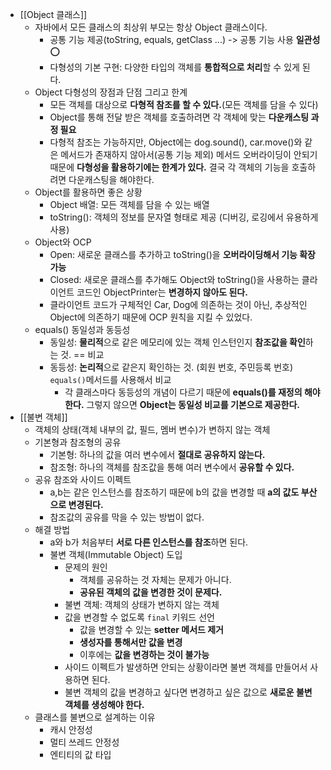 - [[Object 클래스]]
	- 자바에서 모든 클래스의 최상위 부모는 항상 Object 클래스이다.
		- 공통 기능 제공(toString, equals, getClass ...) -> 공통 기능 사용 **일관성** ⭕️
		- 다형성의 기본 구현: 다양한 타입의 객체를 **통합적으로 처리**할 수 있게 된다.
	- Object 다형성의 장점과 단점 그리고 한계
		- 모든 객체를 대상으로 **다형적 참조를 할 수 있다.**(모든 객체를 담을 수 있다)
		- Object를 통해 전달 받은 객체를 호출하려면 각 객체에 맞는 **다운캐스팅 과정 필요**
		- 다형적 참조는 가능하지만, Object에는 dog.sound(), car.move()와 같은 메서드가 존재하지 않아서(공통 기능 제외) 메서드 오버라이딩이 안되기 때문에 **다형성을 활용하기에는 한계가 있다.**
			결국 각 객체의 기능을 호출하려면 다운캐스팅을 해야한다.
	- Object를 활용하면 좋은 상황
		- Object 배열: 모든 객체를 담을 수 있는 배열
		- toString(): 객체의 정보를 문자열 형태로 제공 (디버깅, 로깅에서 유용하게 사용)
	- Object와 OCP
		- Open: 새로운 클래스를 추가하고 toString()을 **오버라이딩해서 기능 확장 가능**
		- Closed: 새로운 클래스를 추가해도 Object와 toString()을 사용하는 클라이언트 코드인 ObjectPrinter는 **변경하지 않아도 된다.**
		- 클라이언트 코드가 구체적인 Car, Dog에 의존하는 것이 아닌,
		  추상적인 Object에 의존하기 때문에 OCP 원칙을 지킬 수 있었다.
	- equals() 동일성과 동등성
		- 동일성: **물리적**으로 같은 메모리에 있는 객체 인스턴인지 **참조값을 확인**하는 것.
				  == 비교
		- 동등성: **논리적**으로 같은지 확인하는 것. (회원 번호, 주민등록 번호)
					`equals()`메서드를 사용해서 비교
			- 각 클래스마다 동등성의 개념이 다르기 때문에 **equals()를 재정의 해야 한다.**
			  그렇지 않으면 **Object는 동일성 비교를 기본으로 제공한다.**
- [[불변 객체]]
	- 객체의 상태(객체 내부의 값, 필드, 멤버 변수)가 변하지 않는 객체
	- 기본형과 참조형의 공유
		- 기본형: 하나의 값을 여러 변수에서 **절대로 공유하지 않는다.**
		- 참조형: 하나의 객체를 참조값을 통해 여러 변수에서 **공유할 수 있다.**
	- 공유 참조와 사이드 이펙트
		- a,b는 같은 인스턴스를 참조하기 때문에 b의 값을 변경할 때
		  **a의 값도 부산으로 변경된다.**
		- 참조값의 공유를 막을 수 있는 방법이 없다.
	- 해결 방법
		- a와 b가 처음부터 **서로 다른 인스턴스를 참조**하면 된다.
		- 불변 객체(Immutable Object) 도입
			- 문제의 원인
				- 객체를 공유하는 것 자체는 문제가 아니다.
				- **공유된 객체의 값을 변경한 것이 문제다.**
			- 불변 객체: 객체의 상태가 변하지 않는 객체
			- 값을 변경할 수 없도록 `final` 키워드 선언
				- 값을 변경할 수 있는 **setter 메서드 제거**
				- **생성자를 통해서만 값을 변경**
				- 이후에는 **값을 변경하는 것이 불가능**
			- 사이드 이펙트가 발생하면 안되는 상황이라면
			  불변 객체를 만들어서 사용하면 된다.
			- 불변 객체의 값을 변경하고 싶다면
			  변경하고 싶은 값으로 **새로운 불변 객체를 생성해야 한다.**
	- 클래스를 불변으로 설계하는 이유
		- 캐시 안정성
		- 멀티 쓰레드 안정성
		- 엔티티의 값 타입